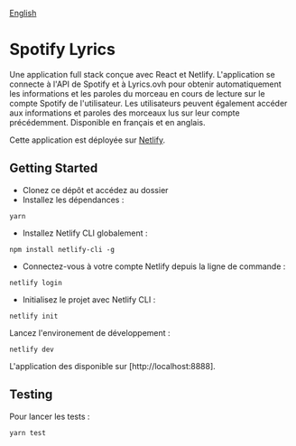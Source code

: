 [English](./README.md)

# Spotify Lyrics

Une application full stack conçue avec React et Netlify. L'application se connecte à
l'API de Spotify et à Lyrics.ovh pour obtenir automatiquement les informations et les
paroles du morceau en cours de lecture sur le compte Spotify de l'utilisateur. Les
utilisateurs peuvent également accéder aux informations et paroles des morceaux lus
sur leur compte précédemment. Disponible en français et en anglais.

Cette application est déployée sur [Netlify](https://bens-spotify-lyrics.netlify.app/).

## Getting Started

- Clonez ce dépôt et accédez au dossier
- Installez les dépendances :
```
yarn
```
- Installez Netlify CLI globalement :
```
npm install netlify-cli -g
```
- Connectez-vous à votre compte Netlify depuis la ligne de commande :
```
netlify login
```
- Initialisez le projet avec Netlify CLI :
```
netlify init
```
Lancez l'environement de développement :
```
netlify dev
```
L'application des disponible sur [http://localhost:8888].

## Testing

Pour lancer les tests :
```
yarn test
```

